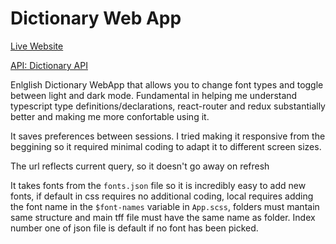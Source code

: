 # Dictionary Web App

[Live Website](https://dictionary-web-app-0.netlify.app/)

[API: Dictionary API](https://dictionaryapi.dev/)


Enlglish Dictionary WebApp that allows you to change font types and toggle between light and dark mode. Fundamental in helping me understand typescript type definitions/declarations, react-router and redux substantially better and making me more confortable using it.

It saves preferences between sessions. I tried making it responsive from the beggining so it required minimal coding to adapt it to different screen sizes.

The url reflects current query, so it doesn't go away on refresh

It takes fonts from the `fonts.json` file so it is incredibly easy to add new fonts, if default in css requires no additional coding, local requires adding the font name in the `$font-names` variable in `App.scss`, folders must mantain same structure and main tff file must have the same name as folder. Index number one of json file is default if no font has been picked.

